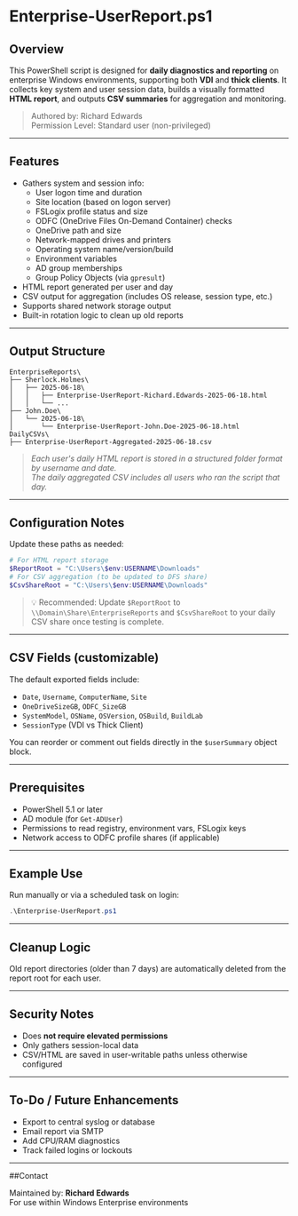 # Enterprise-UserReport.ps1

## Overview
This PowerShell script is designed for **daily diagnostics and reporting** on enterprise Windows environments, supporting both **VDI** and **thick clients**. It collects key system and user session data, builds a visually formatted **HTML report**, and outputs **CSV summaries** for aggregation and monitoring.

> Authored by: Richard Edwards  
> Permission Level: Standard user (non-privileged)

---

## Features

- Gathers system and session info:
  - User logon time and duration
  - Site location (based on logon server)
  - FSLogix profile status and size
  - ODFC (OneDrive Files On-Demand Container) checks
  - OneDrive path and size
  - Network-mapped drives and printers
  - Operating system name/version/build
  - Environment variables
  - AD group memberships
  - Group Policy Objects (via `gpresult`)
- HTML report generated per user and day
- CSV output for aggregation (includes OS release, session type, etc.)
- Supports shared network storage output
- Built-in rotation logic to clean up old reports

---

## Output Structure

```
EnterpriseReports\
├── Sherlock.Holmes\
│   ├── 2025-06-18\
│   │   ├── Enterprise-UserReport-Richard.Edwards-2025-06-18.html
│   │   └── ...
├── John.Doe\
│   └── 2025-06-18\
│       └── Enterprise-UserReport-John.Doe-2025-06-18.html
DailyCSVs\
├── Enterprise-UserReport-Aggregated-2025-06-18.csv
```

> *Each user's daily HTML report is stored in a structured folder format by username and date.*  
> *The daily aggregated CSV includes all users who ran the script that day.*

---

## Configuration Notes

Update these paths as needed:

```powershell
# For HTML report storage
$ReportRoot = "C:\Users\$env:USERNAME\Downloads"
# For CSV aggregation (to be updated to DFS share)
$CsvShareRoot = "C:\Users\$env:USERNAME\Downloads"
```

> 💡 Recommended: Update `$ReportRoot` to `\\Domain\Share\EnterpriseReports` and `$CsvShareRoot` to your daily CSV share once testing is complete.

---

## CSV Fields (customizable)

The default exported fields include:
- `Date`, `Username`, `ComputerName`, `Site`
- `OneDriveSizeGB`, `ODFC_SizeGB`
- `SystemModel`, `OSName`, `OSVersion`, `OSBuild`, `BuildLab`
- `SessionType` (VDI vs Thick Client)

You can reorder or comment out fields directly in the `$userSummary` object block.

---

## Prerequisites

- PowerShell 5.1 or later
- AD module (for `Get-ADUser`)
- Permissions to read registry, environment vars, FSLogix keys
- Network access to ODFC profile shares (if applicable)

---

## Example Use

Run manually or via a scheduled task on login:

```powershell
.\Enterprise-UserReport.ps1
```

---

## Cleanup Logic

Old report directories (older than 7 days) are automatically deleted from the report root for each user.

---

## Security Notes

- Does **not require elevated permissions**
- Only gathers session-local data
- CSV/HTML are saved in user-writable paths unless otherwise configured

---

## To-Do / Future Enhancements

- Export to central syslog or database
- Email report via SMTP
- Add CPU/RAM diagnostics
- Track failed logins or lockouts

---

##Contact

Maintained by: **Richard Edwards**  
For use within Windows Enterprise environments

